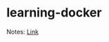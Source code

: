 # learning-docker

Notes: [Link](https://ankushgarg.notion.site/Docker-099684fcd34142a584d7df337d95bf2b)